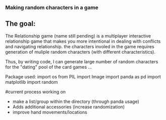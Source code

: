 ### Making random characters in a game ### 

## The goal: ##

The Relationship game (name still pending) is a multiplayer interactive relationship game that makes you more intentional in dealing with conflicts and navigating relationship. 
the characters involed in the game requires generation of muliple random characters (with different characteristics). 

Thus, by writing code, I can generate large number of random characters for the "dating" pool of the card games ...



Package used: 
import os
from PIL import Image 
import panda as pd 
import matplotlib 
import random 




#current process working on 

- make a list/group within the directory (through panda usage) 
- Adds additional accessories (increase randomization) 
- improve hand movements/locations 


